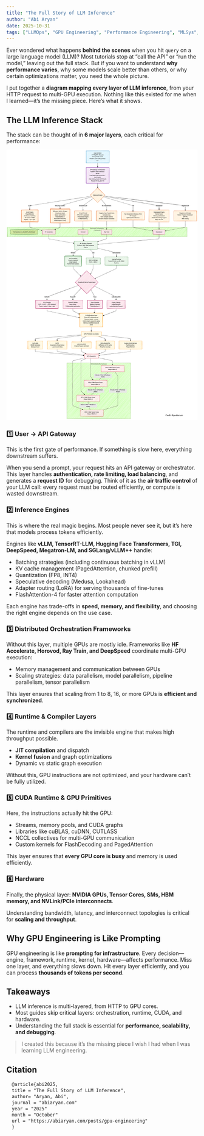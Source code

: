 ```yaml
---
title: "The Full Story of LLM Inference"
author: "Abi Aryan"
date: 2025-10-31
tags: ["LLMOps", "GPU Engineering", "Performance Engineering", "MLSys", "ML Infrastructure"]
---
```


Ever wondered what happens **behind the scenes** when you hit `query` on a large language model (LLM)? Most tutorials stop at “call the API” or “run the model,” leaving out the full stack. But if you want to understand **why performance varies**, why some models scale better than others, or why certain optimizations matter, you need the whole picture.

I put together a **diagram mapping every layer of LLM inference**, from your HTTP request to multi-GPU execution. Nothing like this existed for me when I learned—it’s the missing piece. Here’s what it shows.

## The LLM Inference Stack

The stack can be thought of in **6 major layers**, each critical for performance:

![](\assets\gpu-engineering\diagram_white.png)

### 1️⃣ User → API Gateway
This is the first gate of performance. If something is slow here, everything downstream suffers.

When you send a prompt, your request hits an API gateway or orchestrator. This layer handles **authentication, rate limiting, load balancing**, and generates a **request ID** for debugging. Think of it as the **air traffic control** of your LLM call: every request must be routed efficiently, or compute is wasted downstream.

### 2️⃣ Inference Engines
This is where the real magic begins. Most people never see it, but it’s here that models process tokens efficiently.

Engines like **vLLM, TensorRT-LLM, Hugging Face Transformers, TGI, DeepSpeed, Megatron-LM, and SGLang/vLLM++** handle:

- Batching strategies (including continuous batching in vLLM)  
- KV cache management (PagedAttention, chunked prefill)  
- Quantization (FP8, INT4)  
- Speculative decoding (Medusa, Lookahead)  
- Adapter routing (LoRA) for serving thousands of fine-tunes  
- FlashAttention-4 for faster attention computation  

Each engine has trade-offs in **speed, memory, and flexibility**, and choosing the right engine depends on the use case.

### 3️⃣ Distributed Orchestration Frameworks
Without this layer, multiple GPUs are mostly idle. Frameworks like **HF Accelerate, Horovod, Ray Train, and DeepSpeed** coordinate multi-GPU execution:

- Memory management and communication between GPUs  
- Scaling strategies: data parallelism, model parallelism, pipeline parallelism, tensor parallelism  

This layer ensures that scaling from 1 to 8, 16, or more GPUs is **efficient and synchronized**.

### 4️⃣ Runtime & Compiler Layers
The runtime and compilers are the invisible engine that makes high throughput possible.

- **JIT compilation** and dispatch  
- **Kernel fusion** and graph optimizations  
- Dynamic vs static graph execution  

Without this, GPU instructions are not optimized, and your hardware can’t be fully utilized.

### 5️⃣ CUDA Runtime & GPU Primitives
Here, the instructions actually hit the GPU:

- Streams, memory pools, and CUDA graphs  
- Libraries like cuBLAS, cuDNN, CUTLASS  
- NCCL collectives for multi-GPU communication  
- Custom kernels for FlashDecoding and PagedAttention  

This layer ensures that **every GPU core is busy** and memory is used efficiently.

### 6️⃣ Hardware
Finally, the physical layer: **NVIDIA GPUs, Tensor Cores, SMs, HBM memory, and NVLink/PCIe interconnects**.  

Understanding bandwidth, latency, and interconnect topologies is critical for **scaling and throughput**.

## Why GPU Engineering is Like Prompting

GPU engineering is like **prompting for infrastructure**. Every decision—engine, framework, runtime, kernel, hardware—affects performance. Miss one layer, and everything slows down. Hit every layer efficiently, and you can process **thousands of tokens per second**.

## Takeaways

- LLM inference is multi-layered, from HTTP to GPU cores.  
- Most guides skip critical layers: orchestration, runtime, CUDA, and hardware.  
- Understanding the full stack is essential for **performance, scalability, and debugging**.  

> I created this because it’s the missing piece I wish I had when I was learning LLM engineering.  

## Citation
```
  @article{abi2025,
  title = "The Full Story of LLM Inference",
  author= "Aryan, Abi",
  journal = "abiaryan.com"
  year = "2025"
  month = "October"
  url = "https://abiaryan.com/posts/gpu-engineering"
  }
